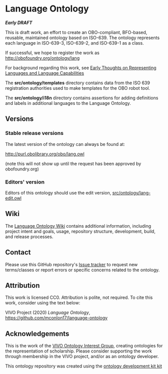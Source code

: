 # Language Ontology

***Early DRAFT***

This is draft work, an effort to create an OBO-compliant, BFO-based, reusable,
maintained ontology based on ISO-639.  The ontology represents each language in
ISO-639-3, ISO-639-2, and ISO-639-1 as a class.

If successful, we hope to register the work as
http://obofoundry.org/ontology/lang

For background regarding this work, see [Early Thoughts on Representing
Languages and Language Capabilities](http://bit.ly/2RPYrY4)

The **src/ontology/templates** directory contains data from the ISO 639 registration authorities used to make templates for the OBO robot tool.

The **src/ontology/i18n** directory contains assertions for adding definitions and labels in additional languages to the Language Ontology.

## Versions
### Stable release versions
The latest version of the ontology can always be found at:

http://purl.obolibrary.org/obo/lang.owl

(note this will not show up until the request has been approved by
obofoundry.org)

### Editors' version
Editors of this ontology should use the edit version,
[src/ontology/lang-edit.owl](src/ontology/lang-edit.owl)

## Wiki

The [Language Ontology Wiki](https://github.com/mconlon17/language-ontology/wiki) contains additional information, including project intent and goals, usage, repository structure, development, build, and release processes.

## Contact
Please use this GitHub repository's [Issue
tracker](https://github.com/mconlon17/language-ontology/issues) to request new
terms/classes or report errors or specific concerns related to the ontology.

## Attribution
This work is licensed CC0.  Attribution is polite, not required.  To cite this
work, consider using the text below:

VIVO Project (2020) *Language Ontology*,
https://github.com/mconlon17/language-ontology

## Acknowledgements
This is the work of the [VIVO Ontology Interest
Group](https://wiki.lyrasis.org/display/VIVO/Ontology+Interest+Group), creating
ontologies for the representation of scholarship. Please consider supporting the
work through membership in the VIVO project, and/or as an ontology developer.

This ontology repository was created using the [ontology development kit
kit](https://github.com/INCATools/ontology-starter-kit)
